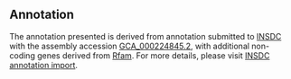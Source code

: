 

Annotation
----------

The annotation presented is derived from annotation submitted to
[INSDC](http://www.insdc.org) with the assembly accession
[GCA\_000224845.2](http://www.ebi.ac.uk/ena/data/view/GCA_000224845.2),
with additional non-coding genes derived from
[Rfam](http://rfam.xfam.org/). For more details, please visit [INSDC
annotation
import](http://ensemblgenomes.org/info/data/insdc_annotation).
